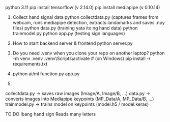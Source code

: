 python 3.11
pip install tensorflow (v 2.14.0)
pip install mediapipe (v 0.10.14)

1. Collect hand signal data
python collectdata.py (captures frames from webcam, runs mediapipe detection, extracts landamarks and saves .npy files)
python data.py (training yata ito ng hand data)
python trainmodel.py
python app.py (testing sign languages)

2. How to start backend server & frontend
python server.py

3. Do you need .venv when you clone your repo on another laptop?
python -m venv .venv
.venv\Scripts\activate     # (on Windows)
pip install -r requirements.txt

4. python ai/ml
function.py
app.py

5. 

collectdata.py  →  saves raw images (Image/A, Image/B, …)
data.py         →  converts images into Mediapipe keypoints (MP_Data/A, MP_Data/B, …)
trainmodel.py   →  trains model on keypoints (model.h5 / model.keras)


TO DO
Ibang hand sign
Reads many letters

